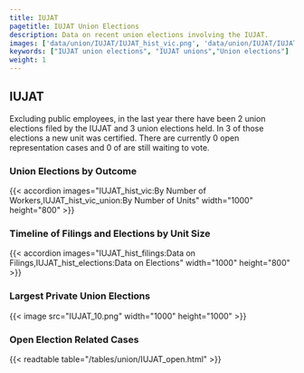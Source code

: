 ```yaml
---
title: IUJAT
pagetitle: IUJAT Union Elections
description: Data on recent union elections involving the IUJAT.
images: ['data/union/IUJAT/IUJAT_hist_vic.png', 'data/union/IUJAT/IUJAT_hist_size.png', 'data/union/IUJAT/IUJAT_10.png']
keywords: ["IUJAT union elections", "IUJAT unions","Union elections"]
weight: 1
---
```

##  IUJAT

Excluding public employees, in the last year there have been 2 union elections filed by the IUJAT and 3 union elections held. In 3 of those elections a new unit was certified. There are currently 0 open representation cases and 0 of are still waiting to vote.

### Union Elections by Outcome
{{< accordion images="IUJAT_hist_vic:By Number of Workers,IUJAT_hist_vic_union:By Number of Units" width="1000" height="800" >}}

### Timeline of Filings and Elections by Unit Size
{{< accordion images="IUJAT_hist_filings:Data on Filings,IUJAT_hist_elections:Data on Elections" width="1000" height="800" >}}

### Largest Private Union Elections
{{< image src="IUJAT_10.png" width="1000" height="1000"  >}}

### Open Election Related Cases
{{< readtable table="/tables/union/IUJAT_open.html" >}}

